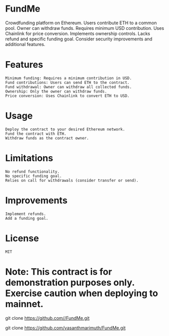 # FundMe
Crowdfunding platform on Ethereum. Users contribute ETH to a common pool. Owner can withdraw funds. Requires minimum USD contribution. Uses Chainlink for price conversion. Implements ownership controls. Lacks refund and specific funding goal. Consider security improvements and additional features.

# Features
    Minimum funding: Requires a minimum contribution in USD.
    Fund contributions: Users can send ETH to the contract.
    Fund withdrawal: Owner can withdraw all collected funds.
    Ownership: Only the owner can withdraw funds.
    Price conversion: Uses Chainlink to convert ETH to USD.
# Usage
    Deploy the contract to your desired Ethereum network.
    Fund the contract with ETH.
    Withdraw funds as the contract owner.
# Limitations
    No refund functionality.
    No specific funding goal.
    Relies on call for withdrawals (consider transfer or send).
# Improvements
    Implement refunds.
    Add a funding goal.
# License
    MIT

# Note: This contract is for demonstration purposes only. Exercise caution when deploying to mainnet.
git clone https://github.com//FundMe.git

git clone https://github.com/vasanthmarimuth/FundMe.git
